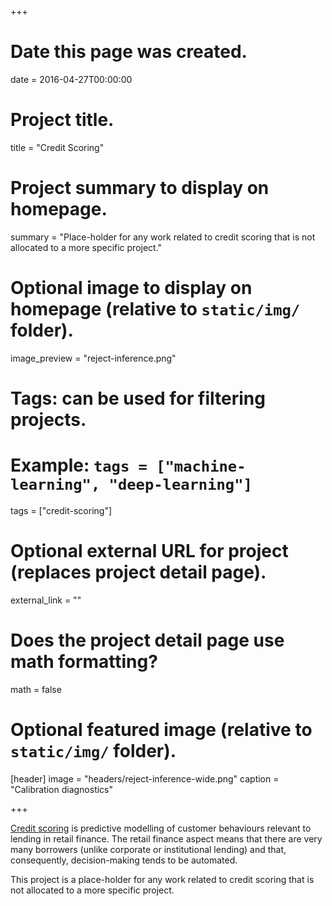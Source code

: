 +++
# Date this page was created.
date = 2016-04-27T00:00:00

# Project title.
title = "Credit Scoring"

# Project summary to display on homepage.
summary = "Place-holder for any work related to credit scoring that is not allocated to a more specific project."

# Optional image to display on homepage (relative to `static/img/` folder).
image_preview = "reject-inference.png"

# Tags: can be used for filtering projects.
# Example: `tags = ["machine-learning", "deep-learning"]`
tags = ["credit-scoring"]

# Optional external URL for project (replaces project detail page).
external_link = ""

# Does the project detail page use math formatting?
math = false

# Optional featured image (relative to `static/img/` folder).
[header]
image = "headers/reject-inference-wide.png"
caption = "Calibration diagnostics"

+++

[Credit scoring](https://en.wikipedia.org/wiki/Credit_score) 
is predictive modelling of customer behaviours relevant to lending in retail finance.
The retail finance aspect means that there are very many borrowers (unlike corporate or institutional lending)
and that, consequently, decision-making tends to be automated.

This project is a place-holder for any work related to credit scoring that is not allocated to a more specific project.
